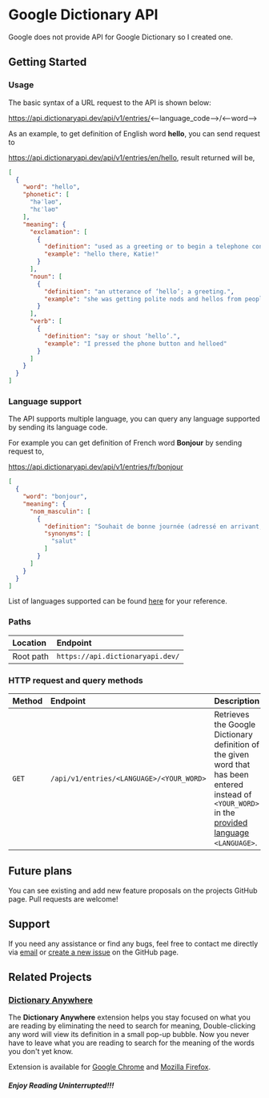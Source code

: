 # Google Dictionary API

Google does not provide API for Google Dictionary so I created one.

## Getting Started

### Usage 

The basic syntax of a URL request to the API is shown below:

https://api.dictionaryapi.dev/api/v1/entries/<--language_code-->/<--word-->

As an example, to get definition of English word **hello**, you can send request to

https://api.dictionaryapi.dev/api/v1/entries/en/hello, result returned will be,

```json
[
  {
    "word": "hello",
    "phonetic": [
      "həˈləʊ",
      "hɛˈləʊ"
    ],
    "meaning": {
      "exclamation": [
        {
          "definition": "used as a greeting or to begin a telephone conversation.",
          "example": "hello there, Katie!"
        }
      ],
      "noun": [
        {
          "definition": "an utterance of ‘hello’; a greeting.",
          "example": "she was getting polite nods and hellos from people"
        }
      ],
      "verb": [
        {
          "definition": "say or shout ‘hello’.",
          "example": "I pressed the phone button and helloed"
        }
      ]
    }
  }
]
```

### Language support

The API supports multiple language, you can query any language supported by sending its language code.

For example you can get definition of French word **Bonjour** by sending request to,

https://api.dictionaryapi.dev/api/v1/entries/fr/bonjour

```json
[
  {
    "word": "bonjour",
    "meaning": {
      "nom_masculin": [
        {
          "definition": "Souhait de bonne journée (adressé en arrivant, en rencontrant).",
          "synonyms": [
            "salut"
          ]
        }
      ]
    }
  }
]
```


List of languages supported can be found [here](https://dictionaryapi.dev/languageCode.txt) for your reference.

### Paths

| Location | Endpoint |
| :-- | :-- |
| Root path | `https://api.dictionaryapi.dev/`|

### HTTP request and query methods

| Method | Endpoint | Description | Examples |
| :-- | :-- | :-- | :-- |
| `GET` | `/api/v1/entries/<LANGUAGE>/<YOUR_WORD>`| Retrieves the Google Dictionary definition of the given word that has been entered instead of `<YOUR_WORD>` in the [provided language](https://dictionaryapi.dev/languageCode.txt) `<LANGUAGE>`. | [`/api/v1/entries/fr/bonjour`](https://api.dictionaryapi.dev/api/v1/entries/fr/bonjour) |

## Future plans  

You can see existing and add new feature proposals on the projects GitHub page.
Pull requests are welcome!

## Support  

If you need any assistance or find any bugs, feel free to contact me directly via [email](mailto:srjjain1996@gmail.com) or [create a new issue](https://github.com/meetDeveloper/googleDictionaryAPI/issues) on the GitHub page.

## Related Projects

### [Dictionary Anywhere](https://github.com/meetDeveloper/Dictionary-Anywhere)

The **Dictionary Anywhere** extension helps you stay focused on what you are reading by eliminating the need to search for meaning, 
Double-clicking any word will view its definition in a small pop-up bubble. 
Now you never have to leave what you are reading to search for the meaning of the words you don't yet know.

Extension is available for [Google Chrome](https://chrome.google.com/webstore/detail/dictionary-anywhere/hcepmnlphdfefjddkgkblcjkbpbpemac/) and [Mozilla Firefox](https://addons.mozilla.org/en-US/firefox/addon/dictionary-anyvhere).
##### Enjoy Reading Uninterrupted!!!
